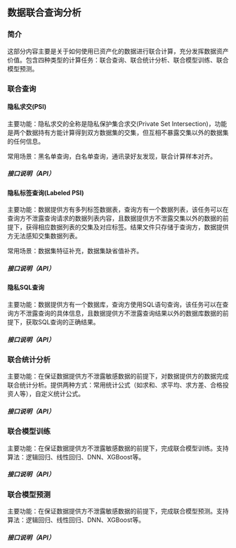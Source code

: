 ## 数据联合查询分析


### 简介


这部分内容主要是关于如何使用已资产化的数据进行联合计算，充分发挥数据资产价值。包含四种类型的计算任务：联合查询、联合统计分析、联合模型训练、联合模型预测。



### 联合查询

#### 隐私求交(PSI)

主要功能：隐私求交的全称是隐私保护集合求交(Private Set Intersection)，功能是两个数据持有方能计算得到双方数据集的交集，但互相不暴露交集以外的数据集的任何信息。

常用场景：黑名单查询，白名单查询，通讯录好友发现，联合计算样本对齐。

##### 接口说明（API）



#### 隐私标签查询(Labeled PSI)

主要功能：数据提供方有多列标签数据表，查询方有一个数据列表，该任务可以在查询方不泄露查询请求的数据列表内容，且数据提供方不泄露交集以外的数据的前提下，获得相应数据列表的交集及对应标签。结果文件只存储于查询方，数据提供方无法感知交集数据列表。

常用场景：数据集特征补充，数据集缺省值补齐。

##### 接口说明（API）



#### 隐私SQL查询

主要功能：数据提供方有一个数据库，查询方使用SQL语句查询，该任务可以在查询方不泄露查询的具体信息，且数据提供方不泄露查询结果以外的数据库数据的前提下，获取SQL查询的正确结果。

##### 接口说明（API）





### 联合统计分析

主要功能：在保证数据提供方不泄露敏感数据的前提下，对数据提供方的数据完成联合统计分析。提供两种方式：常用统计公式（如求和、求平均、求方差、合格投资人等），自定义统计公式。

##### 接口说明（API）





### 联合模型训练

主要功能：在保证数据提供方不泄露敏感数据的前提下，完成联合模型训练。支持算法：逻辑回归、线性回归、DNN、XGBoost等。

##### 接口说明（API）



### 联合模型预测

主要功能：在保证数据提供方不泄露敏感数据的前提下，完成联合模型预测。支持算法：逻辑回归、线性回归、DNN、XGBoost等。

##### 接口说明（API）




